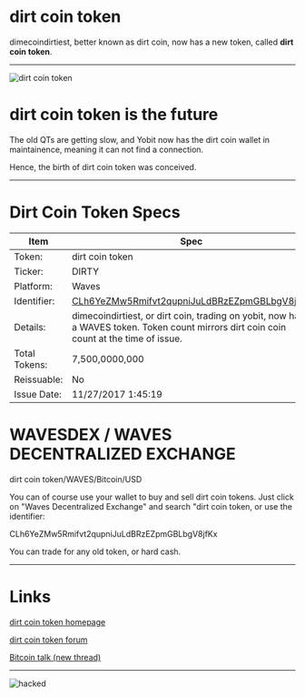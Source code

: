 
dirt coin token
===================


dimecoindirtiest, better known as dirt coin, now has a new token, called **dirt coin token**.

----------


![dirt coin token](http://dirtcointoken.ga/wp-content/uploads/2017/11/loo-dirt.png)


dirt coin token is the future
=============================

The old QTs are getting slow, and Yobit now has the dirt coin wallet in maintainence, meaning it can not find a connection.

Hence, the birth of dirt coin token was conceived.


-----

Dirt Coin Token Specs
=====================


Item        |  Spec     |
 --------  |  -------- 
Token:         |  dirt coin token | 
Ticker:       |  DIRTY    | 
Platform:       |  Waves    | 
Identifier:	       |  [CLh6YeZMw5Rmifvt2qupniJuLdBRzEZpmGBLbgV8jfKx](http://www.wavesgo.com/tokens/CLh6YeZMw5Rmifvt2qupniJuLdBRzEZpmGBLbgV8jfKx)    |
Details:       |  dimecoindirtiest, or dirt coin, trading on yobit, now has a WAVES token. Token count mirrors dirt coin coin count at the time of issue.   | 
Total Tokens:       |  7,500,0000,000    | 
Reissuable:       |  No   |
Issue Date:         |  11/27/2017 1:45:19 | 




WAVESDEX / WAVES DECENTRALIZED EXCHANGE
=======================================

dirt coin token/WAVES/Bitcoin/USD

You can of course use your wallet to buy and sell dirt coin tokens. Just click on "Waves Decentralized Exchange" and search "dirt coin token, or use the identifier: 

CLh6YeZMw5Rmifvt2qupniJuLdBRzEZpmGBLbgV8jfKx

You can trade for any old token, or hard cash. 


-----

Links
=====


[dirt coin token homepage](http://dirtcointoken.ga)

[dirt coin token forum](http://dirt.freeforums.net/)

[Bitcoin talk (new thread)](https://bitcointalk.org/index.php?topic=2505315.0)

-----


![hacked](http://dirtcointoken.ga/wp-content/uploads/2017/11/dirt-coin-heist.jpg)
